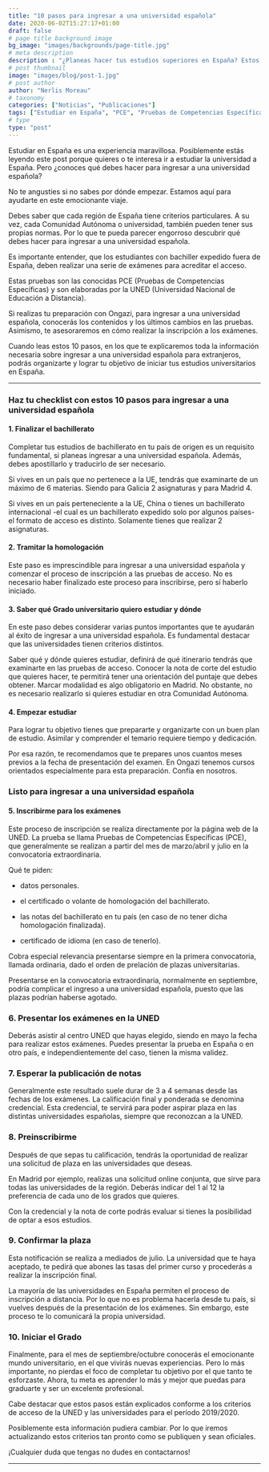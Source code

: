 ```yaml
---
title: "10 pasos para ingresar a una universidad española"
date: 2020-06-02T15:27:17+01:00
draft: false
# page title background image
bg_image: "images/backgrounds/page-title.jpg"
# meta description
description : "¿Planeas hacer tus estudios superiores en España? Estos 10 pasos para ingresar a una universidad española, te ofrecerán toda la info que necesitas saber."
# post thumbnail
image: "images/blog/post-1.jpg"
# post author
author: "Nerlis Moreau"
# taxonomy
categories: ["Noticias", "Publicaciones"]
tags: ["Estudiar en España", "PCE", "Pruebas de Competencias Específicas", "Universidad en España", "Universidad Española"]
# type
type: "post"
---
```


Estudiar en España es una experiencia maravillosa. Posiblemente estás leyendo este post porque quieres o te interesa ir a estudiar la universidad a España. Pero ¿conoces qué debes hacer para ingresar a una universidad española?

No te angusties si no sabes por dónde empezar. Estamos aquí para ayudarte en este emocionante viaje.

Debes saber que cada región de España tiene criterios particulares. A su vez, cada Comunidad Autónoma o universidad, también pueden tener sus propias normas. Por lo que te pueda parecer engorroso descubrir qué debes hacer para ingresar a una universidad española.

Es importante entender, que los estudiantes con bachiller expedido fuera de España, deben realizar una serie de exámenes para acreditar el acceso.

Estas pruebas son las conocidas PCE (Pruebas de Competencias Específicas) y son elaboradas por la UNED (Universidad Nacional de Educación a Distancia).

Si realizas tu preparación con Ongazi, para ingresar a una universidad española, conocerás los contenidos y los últimos cambios en las pruebas. Asimismo, te asesoraremos en cómo realizar la inscripción a los exámenes.

Cuando leas estos 10 pasos, en los que te explicaremos toda la información necesaria sobre ingresar a una universidad española para extranjeros, podrás organizarte y lograr tu objetivo de iniciar tus estudios universitarios en España.

---

### Haz tu checklist con estos 10 pasos para ingresar a una universidad española


#### 1. Finalizar el bachillerato

Completar tus estudios de bachillerato en tu país de origen es un requisito fundamental, si planeas ingresar a una universidad española. Además, debes apostillarlo y traducirlo de ser necesario.

Si vives en un país que no pertenece a la UE, tendrás que examinarte de un máximo de 6 materias. Siendo para Galicia 2 asignaturas y para Madrid 4.

Si vives en un país perteneciente a la UE, China o tienes un bachillerato internacional -el cual es un bachillerato expedido solo por algunos países- el formato de acceso es distinto. Solamente tienes que realizar 2 asignaturas.

#### 2. Tramitar la homologación

Este paso es imprescindible para ingresar a una universidad española y comenzar el proceso de inscripción a las pruebas de acceso. No es necesario haber finalizado este proceso para inscribirse, pero sí haberlo iniciado.

#### 3. Saber qué Grado universitario quiero estudiar y dónde

En este paso debes considerar varias puntos importantes que te ayudarán al éxito de ingresar a una universidad española. Es fundamental destacar que las universidades tienen criterios distintos.

Saber qué y dónde quieres estudiar, definirá de qué itinerario tendrás que examinarte en las pruebas de acceso.
Conocer la nota de corte del estudio que quieres hacer, te permitirá tener una orientación del puntaje que debes obtener.
Marcar modalidad es algo obligatorio en Madrid. No obstante, no es necesario realizarlo si quieres estudiar en otra Comunidad Autónoma.

#### 4. Empezar estudiar

Para lograr tu objetivo tienes que prepararte y organizarte con un buen plan de estudio. Asimilar y comprender el temario requiere tiempo y dedicación.

Por esa razón, te recomendamos que te prepares unos cuantos meses previos a la fecha de presentación del examen. En Ongazi tenemos cursos orientados especialmente para esta preparación. Confía en nosotros.

 

### Listo para ingresar a una universidad española

#### 5. Inscribirme para los exámenes
Este proceso de inscripción se realiza directamente por la página web de la UNED. La prueba se llama Pruebas de Competencias Específicas (PCE), que generalmente se realizan a partir del mes de marzo/abril y julio en la convocatoria extraordinaria.

Qué te piden:

* datos personales.

* el certificado o volante de homologación del bachillerato.

* las notas del bachillerato en tu país (en caso de no tener dicha homologación finalizada).

* certificado de idioma (en caso de tenerlo).

Cobra especial relevancia presentarse siempre en la primera convocatoria, llamada ordinaria, dado el orden de prelación de plazas universitarias.

Presentarse en la convocatoria extraordinaria, normalmente en septiembre, podría complicar el ingreso a una universidad española, puesto que las plazas podrían haberse agotado.

### 6. Presentar los exámenes en la UNED

Deberás asistir al centro UNED que hayas elegido, siendo en mayo la fecha para realizar estos exámenes. Puedes presentar la prueba en España o en otro país, e independientemente del caso, tienen la misma validez.

### 7. Esperar la publicación de notas

Generalmente este resultado suele durar de 3 a 4 semanas desde las fechas de los exámenes. La calificación final y ponderada se denomina credencial. Esta credencial, te servirá para poder aspirar plaza en las distintas universidades españolas, siempre que reconozcan a la UNED.

### 8. Preinscribirme

Después de que sepas tu calificación, tendrás la oportunidad de realizar una solicitud de plaza en las universidades que deseas.

En Madrid por ejemplo, realizas una solicitud online conjunta, que sirve para todas las universidades de la región. Deberás indicar del 1 al 12 la preferencia de cada uno de los grados que quieres.

Con la credencial y la nota de corte podrás evaluar si tienes la posibilidad de optar a esos estudios.

### 9. Confirmar la plaza

Esta notificación se realiza a mediados de julio. La universidad que te haya aceptado, te pedirá que abones las tasas del primer curso y procederás a realizar la inscripción final.

La mayoría de las universidades en España permiten el proceso de inscripción a distancia. Por lo que no es problema hacerla desde tu país, si vuelves después de la presentación de los exámenes. Sin embargo, este proceso te lo comunicará la propia universidad.

### 10. Iniciar el Grado

Finalmente, para el mes de septiembre/octubre conocerás el emocionante mundo universitario, en el que vivirás nuevas experiencias. Pero lo más importante, no pierdas el foco de completar tu objetivo por el que tanto te esforzaste. Ahora, tu meta es aprender lo más y mejor que puedas para graduarte y ser un excelente profesional.

Cabe destacar que estos pasos están explicados conforme a los criterios de acceso de la UNED y las universidades para el período 2019/2020.

Posiblemente esta información pudiera cambiar. Por lo que iremos actualizando estos criterios tan pronto como se publiquen y sean oficiales.

¡Cualquier duda que tengas no dudes en contactarnos!

---